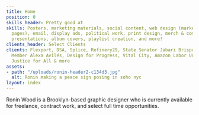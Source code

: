 ```yaml
---
title: Home
position: 0
skills_header: Pretty good at
skills: Posters, marketing materials, social content, web design (marketing and landing
  pages), email, display ads, political work, print design, merch & company swag,
  presentations, album covers, playlist creation, and more!
clients_header: Select Clients
clients: Flexport, DSA, Splice, Refinery29, State Senator Jabari Brisport, City Council
  Member Alexa Avilés, Design for Progress, Vital City, Amazon Labor Union, Housing
  Justice for All & more
assets:
- path: "/uploads/ronin-header2-c134d3.jpg"
  alt: Ronin making a peace sign posing in soho nyc
layout: index
---
```


Ronin Wood is a Brooklyn-based graphic designer who is currently available for freelance, contract work, and select full time opportunities.
